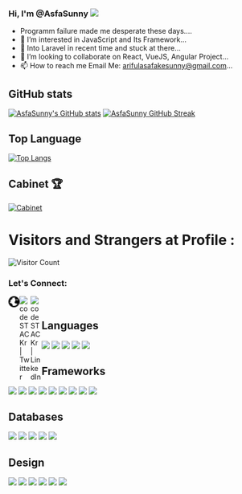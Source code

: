 ### Hi, I'm @AsfaSunny <img src="https://media.giphy.com/media/hvRJCLFzcasrR4ia7z/giphy.gif" width="25px">
- Programm failure made me desperate these days....
- 👀 I’m interested in JavaScript and Its Framework...
- 🌱 Into Laravel in recent time and stuck at there...
- 💞️ I’m looking to collaborate on React, VueJS, Angular Project...
- 📫 How to reach me Email Me: arifulasafakesunny@gmail.com...
<!--  -->
<!---
AsfaSunny/AsfaSunny is a ✨ special ✨ repository because its `README.md` (this file) appears on your GitHub profile.
You can click the Preview link to take a look at your changes.
--->

## GitHub stats
[![AsfaSunny's GitHub stats](https://github-readme-stats.vercel.app/api?username=AsfaSunny&show_icons=true&theme=radical)](https://github.com/AsfaSunny) <!-- space between two states --> [![AsfaSunny GitHub Streak](https://streak-stats.demolab.com/?user=AsfaSunny&theme=radical)](https://github.com/AsfaSunny)


## Top Language
[![Top Langs](https://github-readme-stats.vercel.app/api/top-langs/?username=AsfaSunny&layout=compact&theme=radical&no-frame=true)](https://github.com/AsfaSunny)



## Cabinet 🏆
[![Cabinet](https://github-profile-trophy.vercel.app/?username=AsfaSunny&theme=radical&no-frame=true)](https://github.com/AsfaSunny)

# Visitors and Strangers at Profile :
![Visitor Count](https://profile-counter.glitch.me/AsfaSunny/count.svg)

### Let's Connect:
[<img align="left" alt="" width="22px" src="https://raw.githubusercontent.com/iconic/open-iconic/master/svg/globe.svg" />](https://linktr.ee/arifulasfakesunny)
[<img align="left" alt="codeSTACKr | Twitter" width="22px" src="https://cdn.jsdelivr.net/npm/simple-icons@v3/icons/twitter.svg" />](https://twitter.com/AsfakeSunny)
[<img align="left" alt="codeSTACKr | LinkedIn" width="22px" src="https://cdn.jsdelivr.net/npm/simple-icons@v3/icons/linkedin.svg" />](https://www.linkedin.com/in/arifulasfake-sunny23/)
<br />

## Languages
<p>
  <img src="https://img.shields.io/badge/Python-3776AB?style=for-the-badge&logo=python&logoColor=white" />
  <img src="https://img.shields.io/badge/C-00599C?style=for-the-badge&logo=c&logoColor=white" />
  <img src="https://img.shields.io/badge/C%2B%2B-00599C?style=for-the-badge&logo=c%2B%2B&logoColor=white" />
  <img src="https://img.shields.io/badge/JavaScript-323330?style=for-the-badge&logo=javascript&logoColor=F7DF1E" />
  <img src="https://img.shields.io/badge/PHP-777BB4?style=for-the-badge&logo=php&logoColor=white" />
</p>

## Frameworks
<p>
  <img src="https://img.shields.io/badge/Django-092E20?style=for-the-badge&logo=django&logoColor=white" />
  <img src="https://img.shields.io/badge/Laravel-FF2D20?style=for-the-badge&logo=laravel&logoColor=white" />
  <img src="https://img.shields.io/badge/React-20232A?style=for-the-badge&logo=react&logoColor=61DAFB" />
  <img src="https://img.shields.io/badge/Angular-DD0031?style=for-the-badge&logo=angular&logoColor=white" />
  <img src="https://img.shields.io/badge/Node.js-43853D?style=for-the-badge&logo=node.js&logoColor=white" />
  <img src="https://img.shields.io/badge/Vue.js-35495E?style=for-the-badge&logo=vuedotjs&logoColor=4FC08D" />
  <img src="https://img.shields.io/badge/Bootstrap-563D7C?style=for-the-badge&logo=bootstrap&logoColor=white" />
  <img src="https://img.shields.io/badge/Tailwind_CSS-38B2AC?style=for-the-badge&logo=tailwind-css&logoColor=white">
  <img src="https://img.shields.io/badge/Sass-CC6699?style=for-the-badge&logo=sass&logoColor=white">
</p>

## Databases
<p>
  <img src="https://img.shields.io/badge/Oracle-F80000?style=for-the-badge&logo=Oracle&logoColor=white" />
  <img src="https://img.shields.io/badge/MySQL-005C84?style=for-the-badge&logo=mysql&logoColor=white" />
  <img src="https://img.shields.io/badge/PostgreSQL-316192?style=for-the-badge&logo=postgresql&logoColor=white" />
  <img src="https://img.shields.io/badge/MongoDB-4EA94B?style=for-the-badge&logo=mongodb&logoColor=white" />
  <img src="https://img.shields.io/badge/SQLite-07405E?style=for-the-badge&logo=sqlite&logoColor=white" />
</p>

## Design
<p>
  <img src="https://img.shields.io/badge/Dribbble-EA4C89?style=for-the-badge&logo=dribbble&logoColor=white" />
  <img src="https://img.shields.io/badge/Figma-F24E1E?style=for-the-badge&logo=figma&logoColor=white" />
  <img src="https://img.shields.io/badge/Behance-0054F7?style=for-the-badge&logo=behance&logoColor=white" />
  <img src="https://img.shields.io/badge/Adobe%20Illustrator-FF9A00?style=for-the-badge&logo=adobe%20illustrator&logoColor=white" />
  <img src="https://img.shields.io/badge/Adobe%20Lightroom-31A8FF?style=for-the-badge&logo=Adobe%20Lightroom&logoColor=white" />
  <img src="https://img.shields.io/badge/Adobe%20Photoshop-31A8FF?style=for-the-badge&logo=Adobe%20Photoshop&logoColor=black" />
</p>
